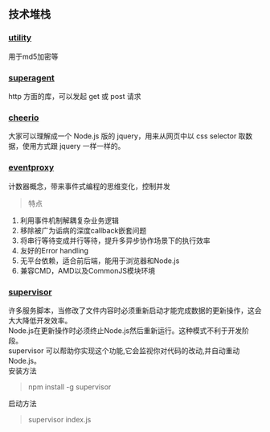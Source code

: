 ## 技术堆栈

### [utility](https://github.com/node-modules/utility) 
用于md5加密等

### [superagent](https://github.com/visionmedia/superagent)
http 方面的库，可以发起 get 或 post 请求

### [cheerio](https://github.com/cheeriojs/cheerio ) 
大家可以理解成一个 Node.js 版的 jquery，用来从网页中以 css selector 取数据，使用方式跟 jquery 一样一样的。

### [eventproxy](https://github.com/JacksonTian/eventproxy)
计数器概念，带来事件式编程的思维变化，控制并发
> 特点

1. 利用事件机制解耦复杂业务逻辑
2. 移除被广为诟病的深度callback嵌套问题
3. 将串行等待变成并行等待，提升多异步协作场景下的执行效率
4. 友好的Error handling
5. 无平台依赖，适合前后端，能用于浏览器和Node.js
6. 兼容CMD，AMD以及CommonJS模块环境

### [supervisor](https://github.com/petruisfan/node-supervisor)
许多服务脚本，当修改了文件内容时必须重新启动才能完成数据的更新操作，这会大大降低开发效率。   
Node.js在更新操作时必须终止Node.js然后重新运行。这种模式不利于开发阶段。   
supervisor 可以帮助你实现这个功能,它会监视你对代码的改动,并自动重动 Node.js。  
安装方法
> npm install -g supervisor

启动方法
> supervisor index.js
